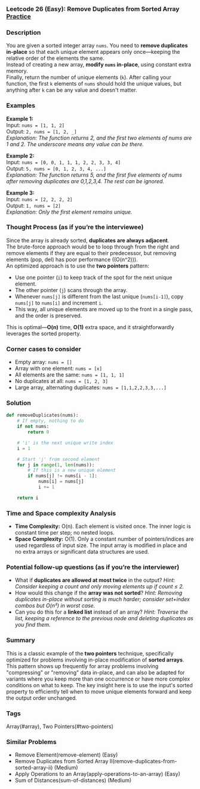 ### Leetcode 26 (Easy): Remove Duplicates from Sorted Array [Practice](https://leetcode.com/problems/remove-duplicates-from-sorted-array)

### Description  
You are given a sorted integer array `nums`. You need to **remove duplicates in-place** so that each unique element appears only once—keeping the relative order of the elements the same.  
Instead of creating a new array, **modify `nums` in-place**, using constant extra memory.  
Finally, return the number of unique elements (`k`). After calling your function, the first `k` elements of `nums` should hold the unique values, but anything after `k` can be any value and doesn't matter.

### Examples  

**Example 1:**  
Input: `nums = [1, 1, 2]`  
Output: `2, nums = [1, 2, _]`  
*Explanation: The function returns 2, and the first two elements of nums are 1 and 2. The underscore means any value can be there.*

**Example 2:**  
Input: `nums = [0, 0, 1, 1, 1, 2, 2, 3, 3, 4]`  
Output: `5, nums = [0, 1, 2, 3, 4, ...]`  
*Explanation: The function returns 5, and the first five elements of nums after removing duplicates are 0,1,2,3,4. The rest can be ignored.*

**Example 3:**  
Input: `nums = [2, 2, 2, 2]`  
Output: `1, nums = [2]`  
*Explanation: Only the first element remains unique.*

### Thought Process (as if you’re the interviewee)  
Since the array is already sorted, **duplicates are always adjacent**.  
The brute-force approach would be to loop through from the right and remove elements if they are equal to their predecessor, but removing elements (pop, del) has poor performance (\(O(n^2)\)).  
An optimized approach is to use the **two pointers** pattern:
- Use one pointer (`i`) to keep track of the spot for the next unique element.
- The other pointer (`j`) scans through the array.
- Whenever `nums[j]` is different from the last unique (`nums[i-1]`), copy `nums[j]` to `nums[i]` and increment `i`.
- This way, all unique elements are moved up to the front in a single pass, and the order is preserved.

This is optimal—**O(n)** time, **O(1)** extra space, and it straightforwardly leverages the sorted property.

### Corner cases to consider  
- Empty array: `nums = []`
- Array with one element: `nums = [x]`
- All elements are the same: `nums = [1, 1, 1]`
- No duplicates at all: `nums = [1, 2, 3]`
- Large array, alternating duplicates: `nums = [1,1,2,2,3,3,...]`

### Solution

```python
def removeDuplicates(nums):
    # If empty, nothing to do
    if not nums:
        return 0

    # 'i' is the next unique write index
    i = 1

    # Start 'j' from second element
    for j in range(1, len(nums)):
        # If this is a new unique element
        if nums[j] != nums[i - 1]:
            nums[i] = nums[j]
            i += 1

    return i
```

### Time and Space complexity Analysis  

- **Time Complexity:** O(n). Each element is visited once. The inner logic is constant time per step; no nested loops.
- **Space Complexity:** O(1). Only a constant number of pointers/indices are used regardless of input size. The input array is modified in place and no extra arrays or significant data structures are used.

### Potential follow-up questions (as if you’re the interviewer)  

- What if **duplicates are allowed at most twice** in the output?
  *Hint: Consider keeping a count and only moving elements up if count ≤ 2.*
- How would this change if the **array was not sorted**?
  *Hint: Removing duplicates in-place without sorting is much harder; consider set+index combos but O(n²) in worst case.*
- Can you do this for a **linked list** instead of an array?
  *Hint: Traverse the list, keeping a reference to the previous node and deleting duplicates as you find them.*

### Summary
This is a classic example of the **two pointers** technique, specifically optimized for problems involving in-place modification of **sorted arrays**. This pattern shows up frequently for array problems involving "compressing" or "removing" data in-place, and can also be adapted for variants where you keep more than one occurrence or have more complex conditions on what to keep. The key insight here is to use the input's sorted property to efficiently tell when to move unique elements forward and keep the output order unchanged.

### Tags
Array(#array), Two Pointers(#two-pointers)

### Similar Problems
- Remove Element(remove-element) (Easy)
- Remove Duplicates from Sorted Array II(remove-duplicates-from-sorted-array-ii) (Medium)
- Apply Operations to an Array(apply-operations-to-an-array) (Easy)
- Sum of Distances(sum-of-distances) (Medium)